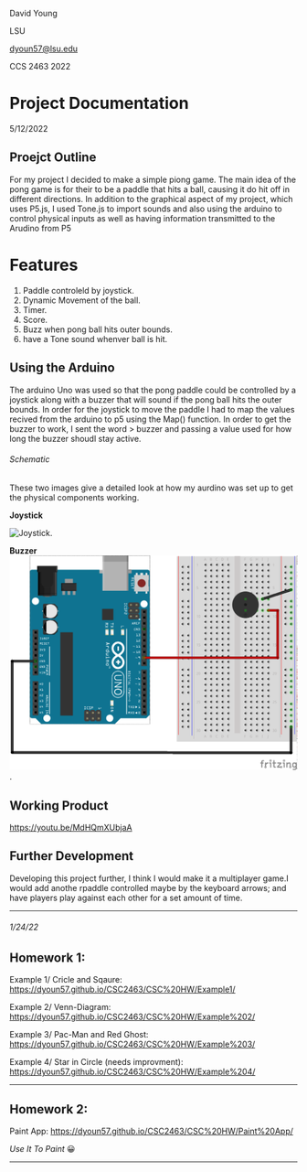 David Young 

LSU

dyoun57@lsu.edu

CCS 2463 2022


 # Project Documentation  

5/12/2022

## Proejct Outline

For my project I decided to make a simple piong game. The main idea of the pong game is for their to be a paddle that hits a ball, causing it do hit off in different directions. In addition to the graphical aspect of my project, which uses P5.js, I used Tone.js to import sounds and also using the arduino to control physical inputs as well as having information transmitted to the Arudino from P5

# Features
1. Paddle controleld by joystick. 
2. Dynamic Movement of the ball.
3. Timer. 
4. Score. 
5. Buzz when pong ball hits outer bounds. 
6. have a Tone sound whenver ball is hit. 


## Using the Arduino

The arduino Uno was used so that the pong paddle could be controlled by a joystick along with a buzzer that will sound if the pong ball hits the outer bounds. In order for the joystick to move the paddle I had to map the values recived from the arduino to p5 using the Map() function. In order to get the buzzer to work, I sent the word > buzzer  and passing a value used for how long the buzzer shoudl stay active.

###### Schematic 
These two images give a detailed look at how my aurdino was set up to get the physical components working. 

**Joystick**

![Joystick](Joysitck.avif).





**Buzzer**
![Buzzer](buzzer.png).

## Working Product

https://youtu.be/MdHQmXUbjaA

## Further Development 
Developing this project further, I think I would make it a multiplayer game.I would add anothe rpaddle controlled maybe by the keyboard arrows; and have players play against each other for a set amount of time. 


 



--------------------

###### 1/24/22

## Homework 1:

Example 1/ Cricle and Sqaure: https://dyoun57.github.io/CSC2463/CSC%20HW/Example1/

Example 2/ Venn-Diagram: https://dyoun57.github.io/CSC2463/CSC%20HW/Example%202/

Example 3/ Pac-Man and Red Ghost: https://dyoun57.github.io/CSC2463/CSC%20HW/Example%203/

Example 4/ Star in Circle (needs improvment): https://dyoun57.github.io/CSC2463/CSC%20HW/Example%204/

-----------------
## Homework 2:

Paint App: https://dyoun57.github.io/CSC2463/CSC%20HW/Paint%20App/

*Use It To Paint* 😀

-----------------




